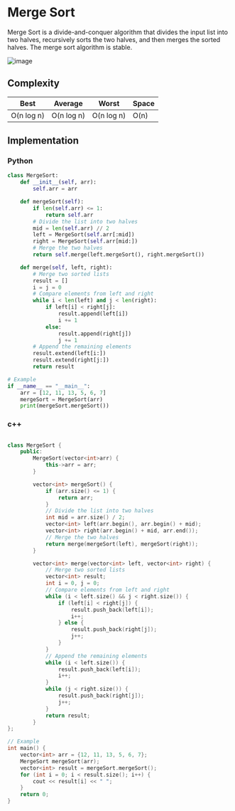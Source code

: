 # Merge Sort

Merge Sort is a divide-and-conquer algorithm that divides the input list into two halves, recursively sorts the two halves, and then merges the sorted halves. The merge sort algorithm is stable.

![image](https://upload.wikimedia.org/wikipedia/commons/c/cc/Merge-sort-example-300px.gif)

## Complexity

| Best | Average | Worst | Space |
| --- | --- | --- | --- |
| O(n log n) | O(n log n) | O(n log n) | O(n) |

## Implementation

### Python

```python
class MergeSort:
    def __init__(self, arr):
        self.arr = arr

    def mergeSort(self):
        if len(self.arr) <= 1:
            return self.arr
        # Divide the list into two halves
        mid = len(self.arr) // 2
        left = MergeSort(self.arr[:mid])
        right = MergeSort(self.arr[mid:])
        # Merge the two halves
        return self.merge(left.mergeSort(), right.mergeSort())

    def merge(self, left, right):
        # Merge two sorted lists
        result = []
        i = j = 0
        # Compare elements from left and right
        while i < len(left) and j < len(right):
            if left[i] < right[j]:
                result.append(left[i])
                i += 1
            else:
                result.append(right[j])
                j += 1
        # Append the remaining elements
        result.extend(left[i:])
        result.extend(right[j:])
        return result

# Example
if __name__ == "__main__":
    arr = [12, 11, 13, 5, 6, 7]
    mergeSort = MergeSort(arr)
    print(mergeSort.mergeSort())
```


### c++

```cpp

class MergeSort {
    public:
        MergeSort(vector<int>arr) {
            this->arr = arr;
        }

        vector<int> mergeSort() {
            if (arr.size() <= 1) {
                return arr;
            }
            // Divide the list into two halves
            int mid = arr.size() / 2;
            vector<int> left(arr.begin(), arr.begin() + mid);
            vector<int> right(arr.begin() + mid, arr.end());
            // Merge the two halves
            return merge(mergeSort(left), mergeSort(right));
        }

        vector<int> merge(vector<int> left, vector<int> right) {
            // Merge two sorted lists
            vector<int> result;
            int i = 0, j = 0;
            // Compare elements from left and right
            while (i < left.size() && j < right.size()) {
                if (left[i] < right[j]) {
                    result.push_back(left[i]);
                    i++;
                } else {
                    result.push_back(right[j]);
                    j++;
                }
            }
            // Append the remaining elements
            while (i < left.size()) {
                result.push_back(left[i]);
                i++;
            }
            while (j < right.size()) {
                result.push_back(right[j]);
                j++;
            }
            return result;
        }
};

// Example
int main() {
    vector<int> arr = {12, 11, 13, 5, 6, 7};
    MergeSort mergeSort(arr);
    vector<int> result = mergeSort.mergeSort();
    for (int i = 0; i < result.size(); i++) {
        cout << result[i] << " ";
    }
    return 0;
}
```
